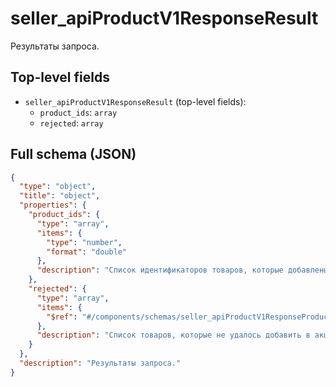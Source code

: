# seller_apiProductV1ResponseResult

Результаты запроса.

## Top-level fields
- `seller_apiProductV1ResponseResult` (top-level fields):
  - `product_ids`: `array`
  - `rejected`: `array`

## Full schema (JSON)
```json
{
  "type": "object",
  "title": "object",
  "properties": {
    "product_ids": {
      "type": "array",
      "items": {
        "type": "number",
        "format": "double"
      },
      "description": "Список идентификаторов товаров, которые добавлены в акцию."
    },
    "rejected": {
      "type": "array",
      "items": {
        "$ref": "#/components/schemas/seller_apiProductV1ResponseProduct"
      },
      "description": "Список товаров, которые не удалось добавить в акцию."
    }
  },
  "description": "Результаты запроса."
}
```
